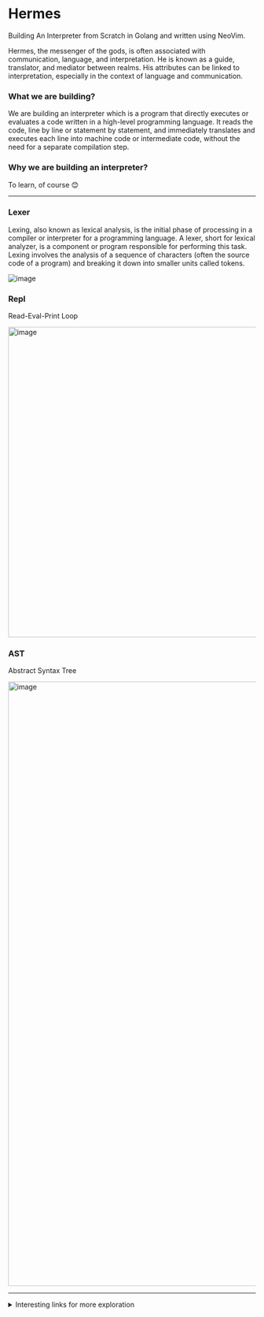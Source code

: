 # Hermes

Building An Interpreter from Scratch in Golang and written using NeoVim.

Hermes, the messenger of the gods, is often associated with communication, 
language, and interpretation. He is known as a guide, translator, and mediator 
between realms. His attributes can be linked to interpretation, especially in 
the context of language and communication.

### What we are building?
We are building an interpreter which is a program that directly executes or evaluates a code written in a high-level programming language. It reads the code, line by line or statement by statement, and immediately translates and executes each line into machine code or intermediate code, without the need for a separate compilation step.

### Why we are building an interpreter?
To learn, of course 😊

---

### Lexer
Lexing, also known as lexical analysis, is the initial phase of processing in a compiler or interpreter for a programming language. A lexer, short for lexical analyzer, is a component or program responsible for performing this task. Lexing involves the analysis of a sequence of characters (often the source code of a program) and breaking it down into smaller units called tokens.

![image](https://github.com/chayandatta/Hermes/assets/32599474/48d3b44c-e35b-4584-aefa-ddec20bc15df)

### Repl
Read-Eval-Print Loop

<img width="630" alt="image" src="https://github.com/chayandatta/Hermes/assets/32599474/007662e4-ccfc-41a3-bcf4-223062269b40">

### AST
Abstract Syntax Tree

<img width="1227" alt="image" src="https://github.com/chayandatta/Hermes/assets/32599474/0f1343ab-2d5a-4082-af64-cb083784499d">

---

<details>
<summary>Interesting links for more exploration</summary>
- https://astexplorer.net/
</details>
